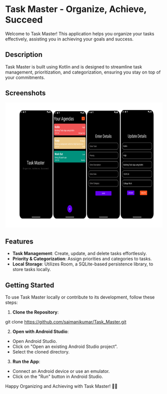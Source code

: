 # Task Master - Organize, Achieve, Succeed

Welcome to Task Master! This application helps you organize your tasks effectively, assisting you in achieving your goals and success.

## Description

Task Master is built using Kotlin and is designed to streamline task management, prioritization, and categorization, ensuring you stay on top of your commitments.

## Screenshots

<img src="/task_master_screenshots/task_master_all.png" height="400px"/>


## Features

- **Task Management**: Create, update, and delete tasks effortlessly.
- **Priority & Categorization**: Assign priorities and categories to tasks.
- **Local Storage**: Utilizes Room, a SQLite-based persistence library, to store tasks locally.


## Getting Started

To use Task Master locally or contribute to its development, follow these steps:

1. **Clone the Repository**:

git clone https://github.com/saimanikumar/Task_Master.git

2. **Open with Android Studio**:
- Open Android Studio.
- Click on "Open an existing Android Studio project".
- Select the cloned directory.

3. **Run the App**:
- Connect an Android device or use an emulator.
- Click on the "Run" button in Android Studio.



Happy Organizing and Achieving with Task Master! 🚀✨
